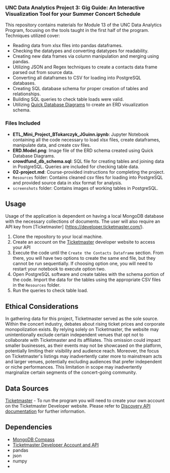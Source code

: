 ### UNC Data Analytics Project 3: Gig Guide: An Interactive Visualization Tool for your Summer Concert Schedule

This repository contains materials for Module 13 of the UNC Data Analytics Program, focusing on the tools taught in the first half of the program. Techniques utilized cover:

- Reading data from xlsx files into pandas dataframes.
- Checking the datatypes and converting datatypes for readability.
- Creating new data frames via column manipulation and merging using pandas.
- Utilizing JSON and Regex techniques to create a contacts data frame parsed out from source data.
- Converting all dataframes to CSV for loading into PostgreSQL databases.
- Creating SQL database schema for proper creation of tables and relationships.
- Building SQL queries to check table loads were valid.
- Utilizing [Quick Database Diagrams](https://app.quickdatabasediagrams.com/#/) to create an ERD visualization schema.

### Files Included

- **ETL_Mini_Project_BTokarczyk_JGuinn.ipynb**: Jupyter Notebook containing all the code necessary to load xlsx files, create dataframes, manipulate data, and create csv files.
- **ERD.Model.png**: Image file of the ERD schema created using Quick Database Diagrams.
- **crowdfund_db_schema.sql**: SQL file for creating tables and joining data in PostgreSQL. Queries are included for checking table data.
- **02-project.md**: Course-provided instructions for completing the project.
- `Resources` folder: Contains cleaned csv files for loading into PostgreSQL and provided source data in xlsx format for analysis.
- `screenshots` folder: Contains images of working tables in PostgreSQL.

## Usage

Usage of the application is dependent on having a local MongoDB database with the necessary collections of documents.  The user will also require an API key from [Ticketmaster] (https://developer.ticketmaster.com/).

1. Clone the repository to your local machine.
2. Create an account on the [Ticketmaster](https://developer.ticketmaster.com/) developer website to access your API
2. Execute the code until the `Create the Contacts Dataframe` section. From there, you will have two options to create the same end file, but they cannot be run sequentially. If choosing option one, you will need to restart your notebook to execute option two.
3. Open PostgreSQL software and create tables with the schema portion of the code. Import the data for the tables using the appropriate CSV files in the `Resources` folder.
4. Run the queries to check table load.

## Ethical Considerations

In gathering data for this project, Ticketmaster served as the sole source. Within the concert industry, debates about rising ticket prices and corporate monopolization exists. By relying solely on Ticketmaster, the website may unintentionally exclude certain independent venues that opt not to collaborate with Ticketmaster and its affiliates. This omission could impact smaller businesses, as their events may not be showcased on the platform, potentially limiting their visibility and audience reach.  Moreover, the focus on Ticketmaster's listings may inadvertently cater more to mainstream acts and larger venues, potentially excluding audiences that prefer independent or niche performances. This limitation in scope may inadvertently marginalize certain segments of the concert-going community.

## Data Sources

[Ticketmaster](https://developer.ticketmaster.com/) - To run the program you will need to create your own account on the Ticketmaster Developer website.
Please refer to [Discovery API documentation](https://developer.ticketmaster.com/products-and-docs/apis/discovery-api/v2/) for further information.

## Dependencies

- [MongoDB Compass](https://www.mongodb.com/products/tools/compass)
- [Ticketmaster Developer Account and API](https://developer.ticketmaster.com/)
- pandas
- json
- numpy
- 